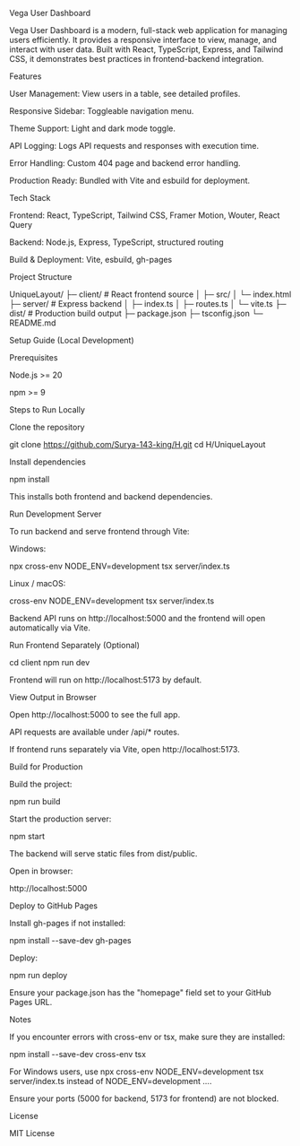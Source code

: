 
Vega User Dashboard

Vega User Dashboard is a modern, full-stack web application for managing users efficiently. It provides a responsive interface to view, manage, and interact with user data. Built with React, TypeScript, Express, and Tailwind CSS, it demonstrates best practices in frontend-backend integration.

Features

User Management: View users in a table, see detailed profiles.

Responsive Sidebar: Toggleable navigation menu.

Theme Support: Light and dark mode toggle.

API Logging: Logs API requests and responses with execution time.

Error Handling: Custom 404 page and backend error handling.

Production Ready: Bundled with Vite and esbuild for deployment.

Tech Stack

Frontend: React, TypeScript, Tailwind CSS, Framer Motion, Wouter, React Query

Backend: Node.js, Express, TypeScript, structured routing

Build & Deployment: Vite, esbuild, gh-pages

Project Structure

UniqueLayout/ ├─ client/                 # React frontend source │  ├─ src/ │  └─ index.html ├─ server/                 # Express backend │  ├─ index.ts │  ├─ routes.ts │  └─ vite.ts ├─ dist/                   # Production build output ├─ package.json ├─ tsconfig.json └─ README.md 

Setup Guide (Local Development)

Prerequisites

Node.js >= 20

npm >= 9

Steps to Run Locally

Clone the repository

git clone https://github.com/Surya-143-king/H.git cd H/UniqueLayout 

Install dependencies

npm install 

This installs both frontend and backend dependencies.

Run Development Server

To run backend and serve frontend through Vite:

Windows:

npx cross-env NODE_ENV=development tsx server/index.ts 

Linux / macOS:

cross-env NODE_ENV=development tsx server/index.ts 

Backend API runs on http://localhost:5000 and the frontend will open automatically via Vite.

Run Frontend Separately (Optional)

cd client npm run dev 

Frontend will run on http://localhost:5173 by default.

View Output in Browser

Open http://localhost:5000 to see the full app.

API requests are available under /api/* routes.

If frontend runs separately via Vite, open http://localhost:5173.

Build for Production

Build the project:

npm run build 

Start the production server:

npm start 

The backend will serve static files from dist/public.

Open in browser:

http://localhost:5000

Deploy to GitHub Pages

Install gh-pages if not installed:

npm install --save-dev gh-pages 

Deploy:

npm run deploy 

Ensure your package.json has the "homepage" field set to your GitHub Pages URL.

Notes

If you encounter errors with cross-env or tsx, make sure they are installed:

npm install --save-dev cross-env tsx 

For Windows users, use npx cross-env NODE_ENV=development tsx server/index.ts instead of NODE_ENV=development ....

Ensure your ports (5000 for backend, 5173 for frontend) are not blocked.

License

MIT License

